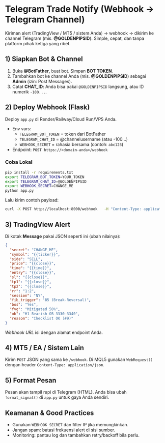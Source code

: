 
# Telegram Trade Notify (Webhook → Telegram Channel)

Kiriman alert (TradingView / MT5 / sistem Anda) → webhook → dikirim ke channel Telegram (mis. **@GOLDENPIPSID**). Simple, cepat, dan tanpa platform pihak ketiga yang ribet.

## 1) Siapkan Bot & Channel
1. Buka **@BotFather**, buat bot. Simpan **BOT TOKEN**.
2. Tambahkan bot ke channel Anda (mis. **@GOLDENPIPSID**) sebagai **Admin** (izin: Post Messages).
3. Catat **CHAT_ID**: Anda bisa pakai `@GOLDENPIPSID` langsung, atau ID numerik `-100...`.

## 2) Deploy Webhook (Flask)
Deploy `app.py` di Render/Railway/Cloud Run/VPS Anda.
- Env vars:
  - `TELEGRAM_BOT_TOKEN` = token dari BotFather
  - `TELEGRAM_CHAT_ID`   = @channelusername (atau -100...)
  - `WEBHOOK_SECRET`     = rahasia bersama (contoh: `abc123`)
- Endpoint: `POST https://<domain-anda>/webhook`

### Coba Lokal
```bash
pip install -r requirements.txt
export TELEGRAM_BOT_TOKEN=YOUR_TOKEN
export TELEGRAM_CHAT_ID=@GOLDENPIPSID
export WEBHOOK_SECRET=CHANGE_ME
python app.py
```
Lalu kirim contoh payload:
```bash
curl -X POST http://localhost:8000/webhook   -H "Content-Type: application/json"   -d @sample_alert.json
```

## 3) TradingView Alert
Di kotak **Message** pakai JSON seperti ini (ubah nilainya):
```json
{
  "secret": "CHANGE_ME",
  "symbol": "{{ticker}}",
  "side": "SELL",
  "price": "{{close}}",
  "time": "{{time}}",
  "entry": "{{close}}",
  "sl": "{{close}}",
  "tp1": "{{close}}",
  "tp2": "{{close}}",
  "rr": "1:2",
  "session": "NY",
  "fib_trigger": "85 (Break‑Reversal)",
  "bos": "Yes",
  "fvg": "Mitigated 50%",
  "ob": "H1 Bearish OB 3330–3340",
  "reason": "Checklist OK (#9)"
}
```
*Webhook URL* isi dengan alamat endpoint Anda.

## 4) MT5 / EA / Sistem Lain
Kirim `POST` JSON yang sama ke `/webhook`. Di MQL5 gunakan `WebRequest()` dengan header `Content-Type: application/json`.

## 5) Format Pesan
Pesan akan tampil rapi di Telegram (HTML). Anda bisa ubah `format_signal()` di `app.py` untuk gaya Anda sendiri.

## Keamanan & Good Practices
- Gunakan `WEBHOOK_SECRET` dan filter IP jika memungkinkan.
- Jangan spam: batasi frekuensi alert di sisi sumber.
- Monitoring: pantau log dan tambahkan retry/backoff bila perlu.
